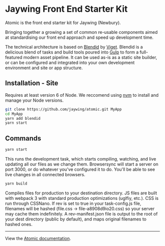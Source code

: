 # Jaywing Front End Starter Kit

Atomic is the front end starter kit for Jaywing (Newbury).

Bringing together a growing a set of common re-usable components aimed at standardising our front end approach and speed
up development time.

The technical architecture is based on [Blendid](https://github.com/vigetlabs/blendid) by
[Viget](https://www.viget.com). Blendid is a delicious blend of tasks and build tools poured into
[Gulp](http://gulpjs.com/) to form a full-featured modern asset pipeline. It can be used as-is as a static site builder,
or can be configured and integrated into your own development environment and site or app structure.


## Installation - Site

Requires at least version 6 of Node. We reccomend using [nvm](https://github.com/creationix/nvm) to install and manage
your Node versions.

```bash
git clone https://github.com/jaywing/atomic.git MyApp
cd MyApp
yarn add blendid
yarn start
```

## Commands

```bash
yarn start
```

This runs the development task, which starts compiling, watching, and live updating all our files as we change them.
Browsersync will start a server on port 3000, or do whatever you've configured it to do. You'll be able to see live
changes in all connected browsers.

```bash
yarn build
```

Compiles files for production to your destination directory. JS files are built with webpack 3 with standard production
optimizations (uglfiy, etc.). CSS is run through CSSNano. If rev is set to true in your task-config.js file, filenames
will be hashed (file.css -> file-a8908d9io20.css) so your server may cache them indefinitely. A rev-manifest.json file
is output to the root of your dest directory (public by default), and maps original filenames to hashed ones.

---

View the [Atomic documentation](http://atomic.preview8.jaywing.com/docs/).

